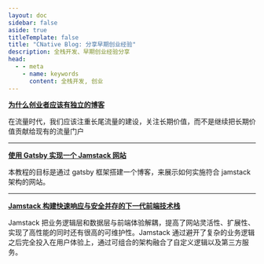 ```yaml
---
layout: doc
sidebar: false
aside: true
titleTemplate: false
title: "CNative Blog: 分享早期创业经验"
description: 全栈开发、早期创业经验分享
head:
  - - meta
    - name: keywords
      content: 全栈开发, 创业
---
```

**[为什么创业者应该有独立的博客](/blog/why-startup-should-have-blog)**

在流量时代，我们应该注重长尾流量的建设，关注长期价值，而不是继续把长期价值贡献给现有的流量门户

---
**[使用 Gatsby 实现一个 Jamstack 网站](/blog/jamstack-tutorial-with-gatsby)**

本教程的目标是通过 gatsby 框架搭建一个博客，来展示如何实施符合 jamstack 架构的网站。

---
**[Jamstack 构建快速响应与安全并存的下一代前端技术栈](/blog/what-is-jamstack)**

Jamstack 把业务逻辑层和数据层与前端体验解耦，提高了网站灵活性、扩展性、实现了高性能的同时还有很高的可维护性。Jamstack 通过避开了复杂的业务逻辑之后完全投入在用户体验上，通过可组合的架构融合了自定义逻辑以及第三方服务。